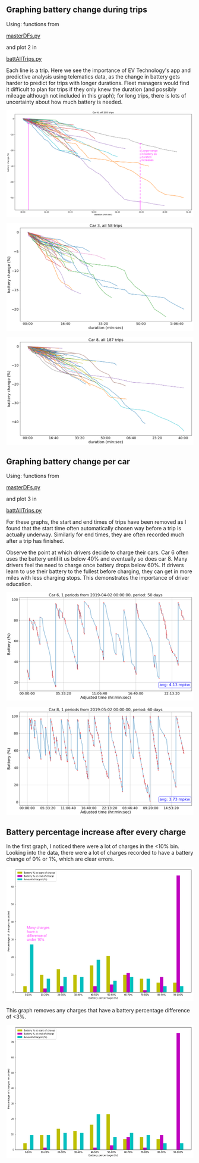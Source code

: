 <h2>Graphing battery change during trips</h2>

Using: functions from 

[masterDFs.py](masterDFs.py)

and plot 2 in

[battAllTrips.py](battAllTrips.py)

Each line is a trip. Here we see the importance of EV Technology's app and predictive analysis using telematics data, as the change in battery gets harder to predict for trips with longer durations. Fleet managers would find it difficult to plan for trips if they only knew the duration (and possibly mileage although not included in this graph); for long trips, there is lots of uncertainty about how much battery is needed.

![Graph1](./images/slide4_car6_annotation.png)

![Graph2](./images/slide5_car3.png)

![Graph3](./images/slide5_car8.png)

<h2>Graphing battery change per car</h2>

Using: functions from 

[masterDFs.py](masterDFs.py)

and plot 3 in

[battAllTrips.py](battAllTrips.py)

For these graphs, the start and end times of trips have been removed as I found that the start time often automatically chosen way before a trip is actually underway. Similarly for end times, they are often recorded much after a trip has finished. 

Observe the point at which drivers decide to charge their cars. Car 6 often uses the battery until it us below 40% and eventually so does car 8. Many drivers feel the need to charge once battery drops below 60%. If drivers learn to use their battery to the fullest before charging, they can get in more miles with less charging stops. This demonstrates the importance of driver education.

![Graph4](./images/slide8_car6.png)

![Graph5](./images/slide9_car8.png)

<h2>Battery percentage increase after every charge</h2>
In the first graph, I noticed there were a lot of charges in the <10% bin. Looking into the data, there were a lot of charges recorded to have a battery change of 0% or 1%, which are clear errors.

![Bins1](./images/bins_withUnder3.png)

This graph removes any charges that have a battery percentage difference of <3%.

![Bins2](./images/bins_withoutUnder3.png)
